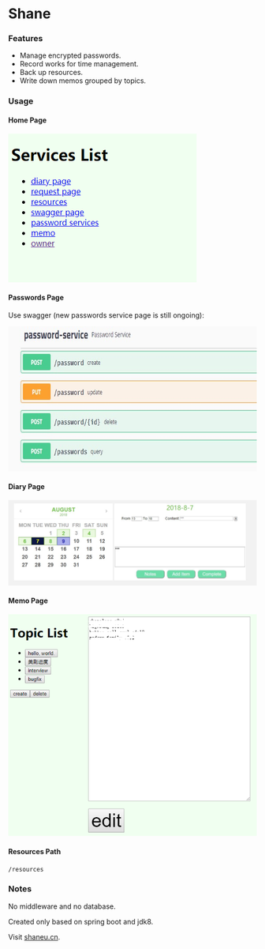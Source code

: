 Shane
=====

### Features
- Manage encrypted passwords.
- Record works for time management.
- Back up resources.
- Write down memos grouped by topics.

### Usage

#### Home Page
![image](readmepics/home.png)

#### Passwords Page
Use swagger (new passwords service page is still ongoing):

<img src="readmepics/passwords.jpg" width="717" height="294" alt="image"/>

#### Diary Page
![image](readmepics/diary.jpg)

#### Memo Page
![image](readmepics/memo.png)

#### Resources Path
    /resources

### Notes
No middleware and no database.

Created only based on spring boot and jdk8.

Visit [shaneu.cn](http://shaneu.cn).